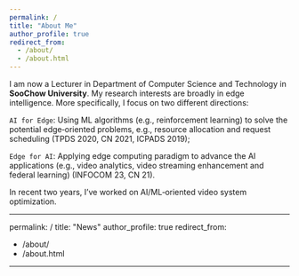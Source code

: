 ```yaml
---
permalink: /
title: "About Me"
author_profile: true
redirect_from: 
  - /about/
  - /about.html
---
```


I am now a Lecturer in Department of Computer Science and Technology in **SooChow University**. My research interests are broadly in edge intelligence. More specifically, I focus on two different directions:

 `AI for Edge`: Using ML algorithms (e.g., reinforcement learning) to solve the potential edge‑oriented problems, e.g., resource allocation and request scheduling (TPDS 2020, CN 2021, ICPADS 2019);
 
 `Edge for AI`: Applying edge computing paradigm to advance the AI applications (e.g., video analytics, video streaming enhancement and federal learning) (INFOCOM 23, CN 21).
 
In recent two years, I’ve worked on AI/ML‑oriented video system optimization.



---
permalink: /
title: "News"
author_profile: true
redirect_from: 
  - /about/
  - /about.html
---